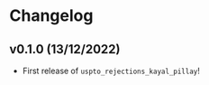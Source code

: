 # Changelog

<!--next-version-placeholder-->

## v0.1.0 (13/12/2022)

- First release of `uspto_rejections_kayal_pillay`!
